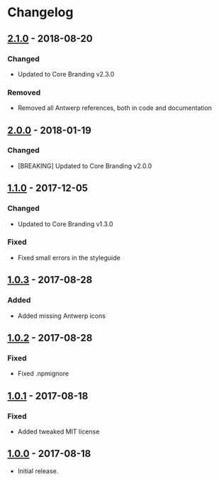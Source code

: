 # Changelog

## [2.1.0] - 2018-08-20
### Changed
- Updated to Core Branding v2.3.0

### Removed
- Removed all Antwerp references, both in code and documentation


## [2.0.0] - 2018-01-19
### Changed
- [BREAKING] Updated to Core Branding v2.0.0


## [1.1.0] - 2017-12-05
### Changed
- Updated to Core Branding v1.3.0

### Fixed
- Fixed small errors in the styleguide


## [1.0.3] - 2017-08-28
### Added
- Added missing Antwerp icons


## [1.0.2] - 2017-08-28
### Fixed
- Fixed .npmignore


## [1.0.1] - 2017-08-18
### Fixed
- Added tweaked MIT license


## [1.0.0] - 2017-08-18
- Initial release.


[2.1.0]: https://github.com/a-ui/acpaas_branding_scss/tree/v2.1.0
[2.0.0]: https://github.com/a-ui/acpaas_branding_scss/tree/v2.0.0
[1.1.0]: https://github.com/a-ui/acpaas_branding_scss/tree/v1.1.0
[1.0.3]: https://github.com/a-ui/acpaas_branding_scss/tree/v1.0.3
[1.0.2]: https://github.com/a-ui/acpaas_branding_scss/tree/v1.0.2
[1.0.1]: https://github.com/a-ui/acpaas_branding_scss/tree/v1.0.1
[1.0.0]: https://github.com/a-ui/acpaas_branding_scss/tree/v1.0.0
